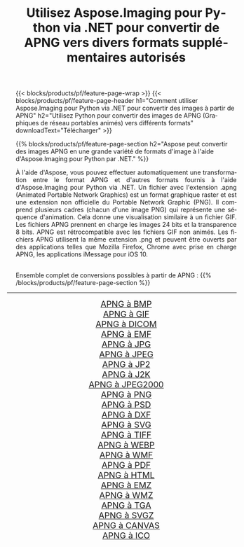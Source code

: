 ﻿---
title: Utilisez Aspose.Imaging pour Python via .NET pour convertir de APNG vers divers formats supplémentaires autorisés 
weight: 3920
url: /fr/python-net/conversion/from/apng/ 
lang: fr
langdirlevel: 2
locales: zh-hans,ja,it,ru,de,es,fr,nl,id,lt,pl,pt,vi,tr,ko,zh-hant,ar,hi,th,sv,cs,uk,he
description: Vous pouvez rapidement transformer de APNG(Graphiques de réseau portables animés) en différents formats en utilisant Aspose.Imaging pour Python via .NET.
---

{{< blocks/products/pf/feature-page-wrap >}}
{{< blocks/products/pf/feature-page-header h1="Comment utiliser Aspose.Imaging pour Python via .NET pour convertir des images à partir de APNG" h2="Utilisez Python pour convertir des images de APNG (Graphiques de réseau portables animés) vers différents formats" downloadText="Télécharger" >}}


{{% blocks/products/pf/feature-page-section  h2="Aspose peut convertir des images APNG en une grande variété de formats d'image à l'aide d'Aspose.Imaging pour Python par .NET." %}}
<p align=justify>À l'aide d'Aspose, vous pouvez effectuer automatiquement une transformation entre le format APNG et d'autres formats fournis à l'aide d'Aspose.Imaging pour Python via .NET. Un fichier avec l'extension .apng (Animated Portable Network Graphics) est un format graphique raster et est une extension non officielle du Portable Network Graphic (PNG). Il comprend plusieurs cadres (chacun d'une image PNG) qui représente une séquence d'animation. Cela donne une visualisation similaire à un fichier GIF. Les fichiers APNG prennent en charge les images 24 bits et la transparence 8 bits. APNG est rétrocompatible avec les fichiers GIF non animés. Les fichiers APNG utilisent la même extension .png et peuvent être ouverts par des applications telles que Mozilla Firefox, Chrome avec prise en charge APNG, les applications iMessage pour iOS 10.</p>
<br/>
Ensemble complet de conversions possibles à partir de APNG :
{{% /blocks/products/pf/feature-page-section %}}
<div class="container-fluid productfamilypage bg-gray">
    <div class="convertypes bg-gray agp-content section">
        <div class="container">
		<hr style="margin-left:-20px;"/>
		<div class="row other-converters" style="gap: 10px;font-size: 19px;text-align:center;">
		    <div class='col-md-2 other-converter remove-lp remove-rp'><a href="/imaging/fr/python-net/conversion/apng-to-bmp/" style="padding:15px;">APNG à BMP</a></div><div class='col-md-2 other-converter remove-lp remove-rp'><a href="/imaging/fr/python-net/conversion/apng-to-gif/" style="padding:15px;">APNG à GIF</a></div><div class='col-md-2 other-converter remove-lp remove-rp'><a href="/imaging/fr/python-net/conversion/apng-to-dicom/" style="padding:15px;">APNG à DICOM</a></div><div class='col-md-2 other-converter remove-lp remove-rp'><a href="/imaging/fr/python-net/conversion/apng-to-emf/" style="padding:15px;">APNG à EMF</a></div><div class='col-md-2 other-converter remove-lp remove-rp'><a href="/imaging/fr/python-net/conversion/apng-to-jpg/" style="padding:15px;">APNG à JPG</a></div><div class='col-md-2 other-converter remove-lp remove-rp'><a href="/imaging/fr/python-net/conversion/apng-to-jpeg/" style="padding:15px;">APNG à JPEG</a></div><div class='col-md-2 other-converter remove-lp remove-rp'><a href="/imaging/fr/python-net/conversion/apng-to-jp2/" style="padding:15px;">APNG à JP2</a></div><div class='col-md-2 other-converter remove-lp remove-rp'><a href="/imaging/fr/python-net/conversion/apng-to-j2k/" style="padding:15px;">APNG à J2K</a></div><div class='col-md-2 other-converter remove-lp remove-rp'><a href="/imaging/fr/python-net/conversion/apng-to-jpeg2000/" style="padding:15px;">APNG à JPEG2000</a></div><div class='col-md-2 other-converter remove-lp remove-rp'><a href="/imaging/fr/python-net/conversion/apng-to-png/" style="padding:15px;">APNG à PNG</a></div><div class='col-md-2 other-converter remove-lp remove-rp'><a href="/imaging/fr/python-net/conversion/apng-to-psd/" style="padding:15px;">APNG à PSD</a></div><div class='col-md-2 other-converter remove-lp remove-rp'><a href="/imaging/fr/python-net/conversion/apng-to-dxf/" style="padding:15px;">APNG à DXF</a></div><div class='col-md-2 other-converter remove-lp remove-rp'><a href="/imaging/fr/python-net/conversion/apng-to-svg/" style="padding:15px;">APNG à SVG</a></div><div class='col-md-2 other-converter remove-lp remove-rp'><a href="/imaging/fr/python-net/conversion/apng-to-tiff/" style="padding:15px;">APNG à TIFF</a></div><div class='col-md-2 other-converter remove-lp remove-rp'><a href="/imaging/fr/python-net/conversion/apng-to-webp/" style="padding:15px;">APNG à WEBP</a></div><div class='col-md-2 other-converter remove-lp remove-rp'><a href="/imaging/fr/python-net/conversion/apng-to-wmf/" style="padding:15px;">APNG à WMF</a></div><div class='col-md-2 other-converter remove-lp remove-rp'><a href="/imaging/fr/python-net/conversion/apng-to-pdf/" style="padding:15px;">APNG à PDF</a></div><div class='col-md-2 other-converter remove-lp remove-rp'><a href="/imaging/fr/python-net/conversion/apng-to-html/" style="padding:15px;">APNG à HTML</a></div><div class='col-md-2 other-converter remove-lp remove-rp'><a href="/imaging/fr/python-net/conversion/apng-to-emz/" style="padding:15px;">APNG à EMZ</a></div><div class='col-md-2 other-converter remove-lp remove-rp'><a href="/imaging/fr/python-net/conversion/apng-to-wmz/" style="padding:15px;">APNG à WMZ</a></div><div class='col-md-2 other-converter remove-lp remove-rp'><a href="/imaging/fr/python-net/conversion/apng-to-tga/" style="padding:15px;">APNG à TGA</a></div><div class='col-md-2 other-converter remove-lp remove-rp'><a href="/imaging/fr/python-net/conversion/apng-to-svgz/" style="padding:15px;">APNG à SVGZ</a></div><div class='col-md-2 other-converter remove-lp remove-rp'><a href="/imaging/fr/python-net/conversion/apng-to-canvas/" style="padding:15px;">APNG à CANVAS</a></div><div class='col-md-2 other-converter remove-lp remove-rp'><a href="/imaging/fr/python-net/conversion/apng-to-ico/" style="padding:15px;">APNG à ICO</a></div>
                </div>
        </div>
    </div>
</div>
<br/>

